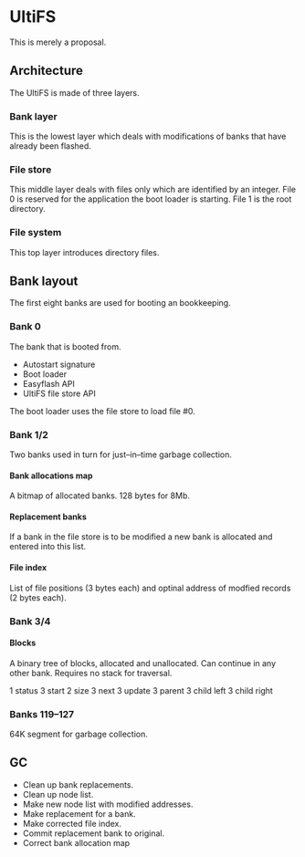 # UltiFS

This is merely a proposal.

## Architecture

The UltiFS is made of three layers.

### Bank layer

This is the lowest layer which deals with modifications of banks
that have already been flashed.

### File store

This middle layer deals with files only which are identified by
an integer.
File 0 is reserved for the application the boot loader is starting.
File 1 is the root directory.

### File system

This top layer introduces directory files.

## Bank layout

The first eight banks are used for booting an bookkeeping.

### Bank 0

The bank that is booted from.

* Autostart signature
* Boot loader
* Easyflash API
* UltiFS file store API

The boot loader uses the file store to load file #0.

### Bank 1/2

Two banks used in turn for just–in–time garbage collection.

####  Bank allocations map

A bitmap of allocated banks. 128 bytes for 8Mb.

####  Replacement banks

If a bank in the file store is to be modified a new bank
is allocated and entered into this list.

#### File index

List of file positions (3 bytes each) and optinal address of modfied records (2 bytes each).

### Bank 3/4

#### Blocks

A binary tree of blocks, allocated and unallocated. Can continue in any
other bank.  Requires no stack for traversal.

1   status
3   start
2   size
3   next
3   update
3   parent
3   child left
3   child right

### Banks 119–127

64K segment for garbage collection.

## GC

* Clean up bank replacements.
* Clean up node list.
* Make new node list with modified addresses.
* Make replacement for a bank.
* Make corrected file index.
* Commit replacement bank to original.
* Correct bank allocation map
